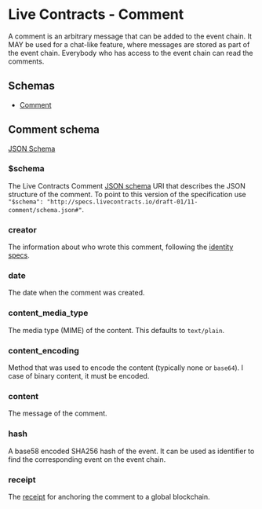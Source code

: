 # Live Contracts - Comment

A comment is an arbitrary message that can be added to the event chain. It MAY be used for a chat-like feature, where
messages are stored as part of the event chain. Everybody who has access to the event chain can read the comments.

## Schemas

* [Comment](#comment-schema)

## Comment schema

[JSON Schema](http://specs.livecontracts.io/draft-01/12-comment/schema.json)

### $schema

The Live Contracts Comment [JSON schema](http://json-schema.org) URI that describes the JSON structure of the comment.
To point to this version of the specification use `"$schema": "http://specs.livecontracts.io/draft-01/11-comment/schema.json#"`.

### creator

The information about who wrote this comment, following the [identity specs](http://specs.livecontracts.io/draft-01/02-identity).

### date

The date when the comment was created.

### content_media_type

The media type (MIME) of the content. This defaults to `text/plain`.

### content_encoding

Method that was used to encode the content (typically none or `base64`). I case of binary content, it must be encoded.

### content

The message of the comment.

### hash

A base58 encoded SHA256 hash of the event. It can be used as identifier to find the corresponding event on the event
chain.

### receipt

The [receipt](http://specs.livecontracts.io/draft-01/01-event-chain/#receipt-schema) for anchoring the comment to a
global blockchain.
